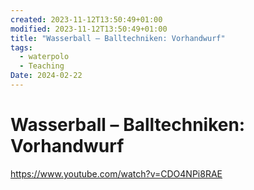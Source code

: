```yaml
---
created: 2023-11-12T13:50:49+01:00
modified: 2023-11-12T13:50:49+01:00
title: "Wasserball – Balltechniken: Vorhandwurf"
tags:
  - waterpolo
  - Teaching
Date: 2024-02-22
---
```

 
# Wasserball – Balltechniken: Vorhandwurf

https://www.youtube.com/watch?v=CDO4NPi8RAE
